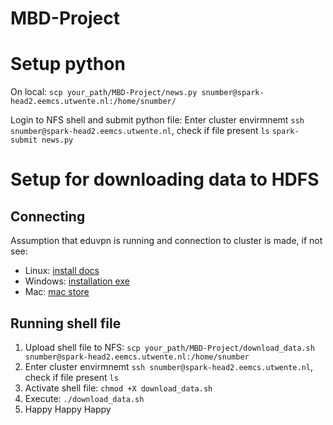 # MBD-Project

# Setup python
On local:
```scp your_path/MBD-Project/news.py snumber@spark-head2.eemcs.utwente.nl:/home/snumber/```

Login to NFS shell and submit python file:
Enter cluster envirmnemt ```ssh snumber@spark-head2.eemcs.utwente.nl```, check if file present ```ls```
```spark-submit news.py```

# Setup for downloading data to HDFS
## Connecting
Assumption that eduvpn is running and connection to cluster is made, if not see:
- Linux: [install docs](https://docs.eduvpn.org/client/linux/installation.html)
- Windows: [installation exe](https://app.eduvpn.org/windows/eduVPNClient_latest.exe)
- Mac: [mac store](https://apps.apple.com/app/eduvpn-client/id1317704208)

## Running shell file
1. Upload shell file to NFS: ```scp your_path/MBD-Project/download_data.sh snumber@spark-head2.eemcs.utwente.nl:/home/snumber```
2. Enter cluster envirmnemt ```ssh snumber@spark-head2.eemcs.utwente.nl```, check if file present ```ls```
3. Activate shell file: ```chmod +X download_data.sh```
4. Execute: ```./download_data.sh```
5. Happy Happy Happy
